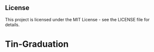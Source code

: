 
## License
This project is licensed under the MIT License - see the LICENSE file for details.
# Tin-Graduation
